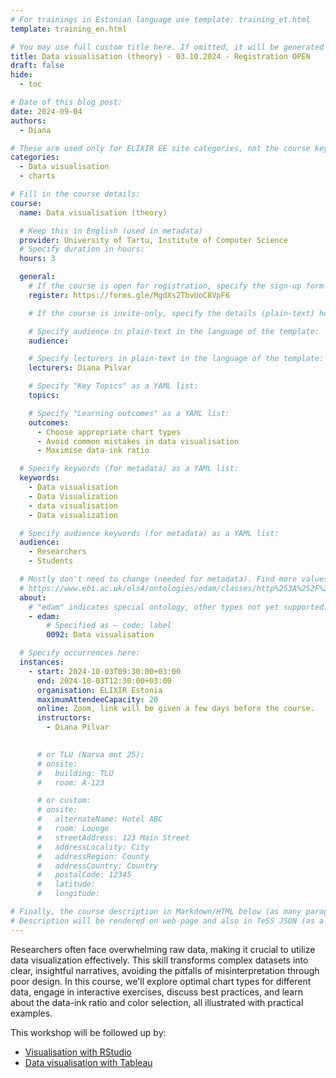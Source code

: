 ```yaml
---
# For trainings in Estonian language use template: training_et.html
template: training_en.html

# You may use full custom title here. If omitted, it will be generated from course name.
title: Data visualisation (theory) - 03.10.2024 - Registration OPEN
draft: false
hide:
  - toc

# Date of this blog post:
date: 2024-09-04
authors:
  - Diana

# These are used only for ELIXIR EE site categories, not the course keywords on TESS
categories:
  - Data visualisation
  - charts

# Fill in the course details:
course:
  name: Data visualisation (theory)

  # Keep this in English (used in metadata)
  provider: University of Tartu, Institute of Computer Science
  # Specify duration in hours:
  hours: 3

  general:
    # If the course is open for registration, specify the sign-up form link here (otherwise, remove it):
    register: https://forms.gle/MgdXs2TbvUoC8VpF6

    # If the course is invite-only, specify the details (plain-text) here (otherwise, remove it):

    # Specify audience in plain-text in the language of the template:
    audience: 

    # Specify lecturers in plain-text in the language of the template:
    lecturers: Diana Pilvar

    # Specify "Key Topics" as a YAML list:
    topics:

    # Specify "Learning outcomes" as a YAML list:
    outcomes:
      - Choose appropriate chart types
      - Avoid common mistakes in data visualisation
      - Maximise data-ink ratio

  # Specify keywords (for metadata) as a YAML list:
  keywords:
    - Data visualisation 
    - Data Visualization 
    - data visualisation
    - Data visualization

  # Specify audience keywords (for metadata) as a YAML list:
  audience:
    - Researchers
    - Students

  # Mostly don't need to change (needed for metadata). Find more values here:
  # https://www.ebi.ac.uk/ols4/ontologies/edam/classes/http%253A%252F%252Fedamontology.org%252Ftopic_0003?lang=en
  about:
    # "edam" indicates special ontology, other types not yet supported.
    - edam:
        # Specified as – code: label
        0092: Data visualisation

  # Specify occurrences here:
  instances:
    - start: 2024-10-03T09:30:00+03:00
      end: 2024-10-03T12:30:00+03:00
      organisation: ELIXIR Estonia
      maximumAttendeeCapacity: 20
      online: Zoom, link will be given a few days before the course.
      instructors:
        - Diana Pilvar  
    

      # or TLU (Narva mnt 25):
      # onsite:
      #   building: TLU
      #   room: A-123

      # or custom:
      # onsite:
      #   alternateName: Hotel ABC
      #   room: Lounge
      #   streetAddress: 123 Main Street
      #   addressLocality: City
      #   addressRegion: County
      #   addressCountry: Country
      #   postalCode: 12345
      #   latitude:
      #   longitude:

# Finally, the course description in Markdown/HTML below (as many paragraphs as needed).
# Description will be rendered on web-page and also in TeSS JSON (as a string of HTML).
---
```


Researchers often face overwhelming raw data, making it crucial to utilize data visualization effectively. This skill transforms complex datasets into clear, insightful narratives, avoiding the pitfalls of misinterpretation through poor design. In this course, we'll explore optimal chart types for different data, engage in interactive exercises, discuss best practices, and learn about the data-ink ratio and color selection, all illustrated with practical examples.

<!-- more -->

This workshop will be followed up by:

* [Visualisation with RStudio](https://elixir.ut.ee/news/2024/09/09/Data_visualisation_with_RStudio/)
* [Data visualisation with Tableau](https://elixir.ut.ee/news/2024/09/09/Tableau_oct/)